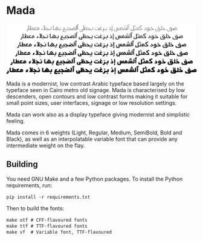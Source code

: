Mada
====

![Sample](documentation/Mada-Sample.png)

Mada is a modernist, low contrast Arabic typeface based largely on the typeface
seen in Cairo metro old signage.
Mada is characterised by low descenders, open contours and low contrast forms
making it suitable for small point sizes, user interfaces, signage or low
resolution settings.

Mada can work also as a display typeface giving modernist and simplistic feeling.

Mada comes in 6 weights (Light, Regular, Medium, SemiBold, Bold and Black), as
well as an interpolatable variable font that can provide any intermediate
weight on the flay.

Building
--------

You need GNU Make and a few Python packages. To install the Python
requirements, run:

    pip install -r requirements.txt

Then to build the fonts:

    make otf # CFF-flavoured fonts
    make ttf # TTF-flavoured fonts
    make vf  # Variable font, TTF-flavoured

